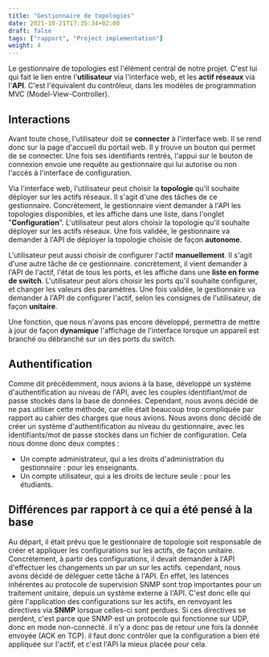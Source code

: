 ```yaml
---
title: "Gestionnaire de topologies"
date: 2021-10-21T17:35:34+02:00
draft: false
tags: ["rapport", "Project implementation"]
weight: 4
---
```


Le gestionnaire de topologies est l'élément central de notre projet. C'est lui qui fait le lien entre l'**utilisateur** via l'interface web, et les **actif réseaux** via l'**API**. C'est l'équivalent du contrôleur, dans les modèles de programmation MVC (Model-View-Controller).

## Interactions

Avant toute chose, l'utilisateur doit se **connecter** à l'interface web. Il se rend donc sur la page d'accueil du portail web. Il y trouve un bouton qui permet de se connecter. Une fois ses identifiants rentrés, l'appui sur le bouton de connexion envoie une requête au gestionnaire qui lui autorise ou non l'accès à l'interface de configuration.

Via l'interface web, l'utilisateur peut choisir la **topologie** qu'il souhaite déployer sur les actifs réseaux. Il s'agit d'une des tâches de ce gestionnaire. Concrètement, le gestionnaire vient demander à l'API les topologies disponibles, et les affiche dans une liste, dans l'onglet "**Configuration**". L'utilisateur peut alors choisir la topologie qu'il souhaite déployer sur les actifs réseaux. Une fois validée, le gestionnaire va demander à l'API de déployer la topologie choisie de façon **autonome**.

L'utilisateur peut aussi choisir de configurer l'actif **manuellement**. Il s'agit d'une autre tâche de ce gestionnaire. concrètement, il vient demander à l'API de l'actif, l'état de tous les ports, et les affiche dans une __liste en forme de switch__. L'utilisateur peut alors choisir les ports qu'il souhaite configurer, et changer les valeurs des paramètres. Une fois validée, le gestionnaire va demander à l'API de configurer l'actif, selon les consignes de l'utilisateur, de façon **unitaire**.

Une fonction, que nous n'avons pas encore développé, permettra de mettre à jour de façon **dynamique** l'affichage de l'interface lorsque un appareil est branché ou débranché sur un des ports du switch.

## Authentification

Comme dit précédemment, nous avions à la base, développé un système d'authentification au niveau de l'API, avec les couples identifiant/mot de passe stockés dans la base de données. Cependant, nous avons décidé de ne pas utiliser cette méthode, car elle était beaucoup trop compliquée par rapport au cahier des charges que nous avions. Nous avons donc décidé de créer un système d'authentification au niveau du gestionnaire, avec les identifiants/mot de passe stockés dans un fichier de configuration.
Cela nous donne donc deux comptes :
- Un compte administrateur, qui a les droits d'administration du gestionnaire : pour les enseignants.
- Un compte utilisateur, qui a les droits de lecture seule : pour les étudiants.

## Différences par rapport à ce qui a été pensé à la base

Au départ, il était prévu que le gestionnaire de topologie soit responsable de créer et appliquer les configurations sur les actifs, de façon unitaire. Concrètement, à partir des configurations, il devait demander à l'API d'effectuer les changements un par un sur les actifs. cependant, nous avons décidé de déléguer cette tâche à l'API. En effet, les latences inhérentes au protocole de supervision SNMP sont trop importantes pour un traitement unitaire, depuis un système externe à l'API. C'est donc elle qui gère l'application des configurations sur les actifs, en renvoyant les directives via **SNMP** lorsque celles-ci sont perdues. Si ces directives se perdent, c'est parce que SNMP est un protocole qui fonctionne sur UDP, donc en mode non-connecté. il n'y a donc pas de retour une fois la donnée envoyée (ACK en TCP). il faut donc contrôler que la configuration a bien été appliquée sur l'actif, et c'est l'APi la mieux placée pour cela.